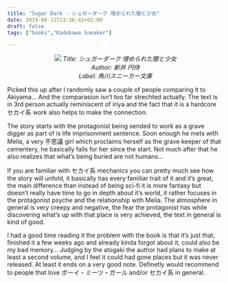 ```yaml
---
title: "Sugar Dark - シュガーダーク 埋められた闇と少女"
date: 2019-08-11T23:36:42+02:00
draft: false
tags: ["books","Kadokawa Sneaker"]

---
```


<center>

![](/unikansou/images/sugardark/1.jpg)
*Title: シュガーダーク 埋められた闇と少女 <br/>
Author: 新井 円侍 <br/>
Label: 角川スニーカー文庫*

</center>

Picked this up after I randomly saw a couple of people comparing it to Akiyama… And the comparasion isn’t too far strechted actually. The text is in 3rd person actually reminiscent of iriya and the fact that it is a hardcore セカイ系 work also helps to make the connection.

<!--more-->

The story starts with the protagonist being sended to work as a grave digger as part of is life imprisonment sentence. Soon enough he mets with Melia, a very 不思議 girl which proclaims herself as the grave keeper of that cementery, he basically falls for her since the start. Not much after that he also realizes that what’s being buried are not humans…

If you are familiar with セカイ系 mechanics you can pretty much see how the story will unfold, it basically has every familiar trait of it and it’s great, the main difference than instead of being sci-fi it is more fantasy but doesn’t really have time to go in depth about it’s world, it rather focuses in the protagonist psyche and the relationship with Melia. The atmosphere in general is very creepy and negative, the fear the protagonist has while discovering what’s up with that place is very achieved, the text in general is kind of good.

I had a good time reading it the problem with the book is that it’s just that, finished it a few weeks ago and already kinda forgot about it, could also be my bad memory… Judging by the atogaki the author had plans to make at least a second volume, and I feel it could had gone places but it was never released. At least it ends on a very good note. Definetly would recommend to people that love ボーイ・ミーツ・ガール and/or セカイ系 in general.
